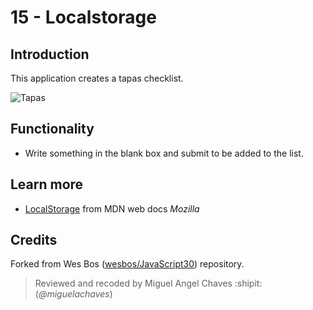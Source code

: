 # 15 - Localstorage
## Introduction
This application creates a tapas checklist.

![Tapas](https://res.cloudinary.com/saaec/image/upload/v1610478548/Local_tapas_oclaez.jpg)

## Functionality
* Write something in the blank box and submit to be added to the list.

## Learn more
* [LocalStorage](https://developer.mozilla.org/es/docs/Web/API/Storage/LocalStorage) from MDN web docs *Mozilla*

## Credits
Forked from Wes Bos ([wesbos/JavaScript30](https://github.com/wesbos/JavaScript30)) repository.
> Reviewed and recoded by Miguel Angel Chaves :shipit: (*@miguelachaves*)
